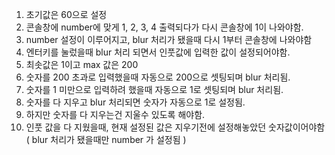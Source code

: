 1. 초기값은 60으로 설정
2. 콘솔창에 number에 맞게 1, 2, 3, 4 출력되다가 다시 콘솔창에 1이 나와야함.
3. number 설정이 이루어지고, blur 처리가 됐을때 다시 1부터 콘솔창에 나와야함
4. 엔터키를 눌렀을때 blur 처리 되면서 인풋값에 입력한 값이 설정되어야함.
5. 최솟값은 1이고 max 값은 200 
6. 숫자를 200 초과로 입력했을때 자동으로 200으로 셋팅되며 blur 처리됨.
7. 숫자를 1 미만으로 입력하려 했을때 자동으로 1로 셋팅되며 blur 처리됨.
8. 숫자를 다 지우고 blur 처리되면 숫자가 자동으로 1로 설정됨.
9. 하지만 숫자를 다 지우는건 지울수 있도록 해야함.
10. 인풋 값을 다 지웠을때, 현재 설정된 값은 지우기전에 설정해놓았던 숫자값이어야함 ( blur 처리가 됐을때만 number 가 설정됨 )
